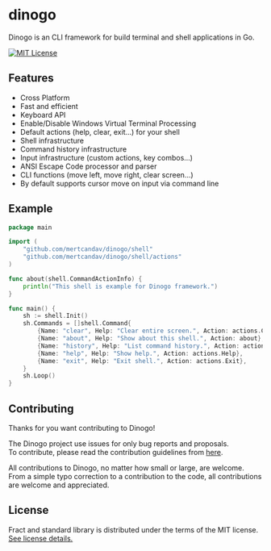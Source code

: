 # dinogo
Dinogo is an CLI framework for build terminal and shell applications in Go.

[![MIT License](https://img.shields.io/badge/license-MIT-blue.svg)](https://github.com/mertcandav/dinogo/blob/main/LICENSE)

<h2 id="features">Features</h2>

+ Cross Platform
+ Fast and efficient
+ Keyboard API
+ Enable/Disable Windows Virtual Terminal Processing
+ Default actions (help, clear, exit...) for your shell
+ Shell infrastructure
+ Command history infrastructure
+ Input infrastructure (custom actions, key combos...)
+ ANSI Escape Code processor and parser
+ CLI functions (move left, move right, clear screen...)
+ By default supports cursor move on input via command line

<h2 id="example">Example</h2>

```go
package main

import (
	"github.com/mertcandav/dinogo/shell"
	"github.com/mertcandav/dinogo/shell/actions"
)

func about(shell.CommandActionInfo) {
	println("This shell is example for Dinogo framework.")
}

func main() {
	sh := shell.Init()
	sh.Commands = []shell.Command{
		{Name: "clear", Help: "Clear entire screen.", Action: actions.Clear},
		{Name: "about", Help: "Show about this shell.", Action: about},
		{Name: "history", Help: "List command history.", Action: actions.History},
		{Name: "help", Help: "Show help.", Action: actions.Help},
		{Name: "exit", Help: "Exit shell.", Action: actions.Exit},
	}
	sh.Loop()
}
```

<h2 id="goals">Contributing</h2>
Thanks for you want contributing to Dinogo!

The Dinogo project use issues for only bug reports and proposals. <br>
To contribute, please read the contribution guidelines from [here](https://github.com/mertcandav/dinogo/blob/main/CONTRIBUTING.md).

All contributions to Dinogo, no matter how small or large, are welcome. <br>
From a simple typo correction to a contribution to the code, all contributions are welcome and appreciated.


<h2 id="license">License</h2>

Fract and standard library is distributed under the terms of the MIT license. <br>
[See license details.](https://github.com/mertcandav/dinogo/blob/main/LICENSE)
